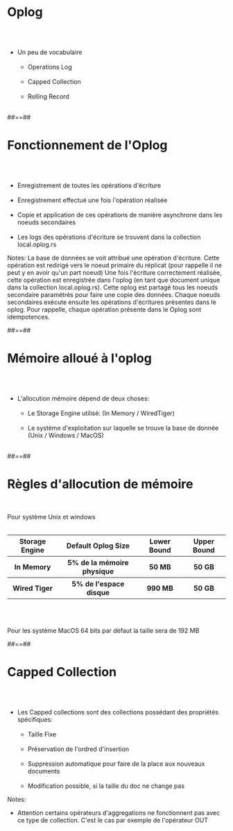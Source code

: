 <!-- .slide -->
# Oplog
<br><br>

- Un peu de vocabulaire <br><br>
    - Operations Log <br><br>
    - Capped Collection <br><br>
    - Rolling Record <br><br>

##==##

<!-- .slide -->
# Fonctionnement de l'Oplog
<br><br>

- Enregistrement de toutes les opérations d'écriture <br><br>
- Enregistrement effectué une fois l'opération réalisée <br><br>
- Copie et application de ces opérations de manière asynchrone dans les noeuds secondaires <br><br>
- Les logs des opérations d'écriture se trouvent dans la collection local.oplog.rs

Notes:
La base de données se voit attribué une opération d'écriture. Cette opération est redirigé vers le noeud primaire du réplicat (pour rappelle il ne peut y en avoir qu'un part noeud)
Une fois l'écriture correctement réalisée, cette opération est enregistrée dans l'oplog (en tant que document unique dans la collection local.oplog.rs). Cette oplog est partagé tous les noeuds
secondaire paramétrés pour faire une copie des données. Chaque noeuds secondaires exécute ensuite les opérations d'écritures présentes dans le oplog.
Pour rappelle, chaque opération présente dans le Oplog sont idempotences.

##==##

<!-- .slide -->
# Mémoire alloué à l'oplog
<br><br>

- L'allocution mémoire dépend de deux choses:<br><br>
    - Le Storage Engine utilisé: (In Memory / WiredTiger) <br><br>
    - Le système d'exploitation sur laquelle se trouve la base de donnée (Unix / Windows / MacOS)<br><br>

##==##

<!-- .slide -->
# Règles d'allocution de mémoire
<br>

Pour système Unix et windows<br><br>

<table>
    <thead>
        <tr>
            <th>Storage Engine</th>
            <th>Default Oplog Size</th>
            <th>Lower Bound</th>
            <th>Upper Bound</th>
        </tr>
    </thead>
    <tbody>
        <tr>
            <th>In Memory</th>
            <th>5% de la mémoire physique</th>
            <th>50 MB</th>
            <th>50 GB</th>
        </tr>
        <tr>
            <th>Wired Tiger</th>
            <th>5% de l'espace disque</th>
            <th>990 MB</th>
            <th>50 GB</th>
        </tr>
    </tbody>
</table>

<br><br>

Pour les système MacOS 64 bits par défaut la taille sera de 192 MB

##==##

<!-- .slide -->
# Capped Collection
<br><br>

- Les Capped collections sont des collections possédant des propriétés spécifiques: <br><br>
    - Taille Fixe <br><br>
    - Préservation de l'ordred d'insertion<br><br>
    - Suppression automatique pour faire de la place aux nouveaux documents<br><br>
    - Modification possible, si la taille du doc ne change pas

Notes:
- Attention certains opérateurs d'aggregations ne fonctionnent pas avec ce type de collection. C'est le cas par exemple de l'opérateur OUT


